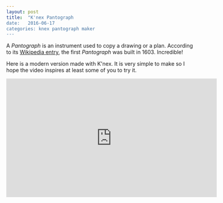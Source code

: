 ```yaml
---
layout: post
title:  "K'nex Pantograph
date:   2016-06-17
categories: knex pantograph maker
---
```


A *Pantograph* is an instrument used to copy a drawing or a
plan. According to its 
[Wikipedia entry](https://en.wikipedia.org/wiki/Pantograph),
the first *Pantograph* was built in 1603. Incredible!

Here is a modern version made with K'nex. It is very simple to make so
I hope the video inspires at least some of you to try it. 

<iframe width="560" height="315"
src="https://www.youtube.com/embed/m42gw_QQt28" frameborder="0"
allowfullscreen></iframe> 

